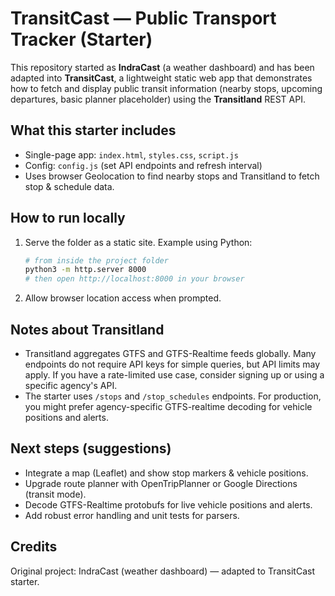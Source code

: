 # TransitCast — Public Transport Tracker (Starter)

This repository started as **IndraCast** (a weather dashboard) and has been adapted into **TransitCast**, a lightweight static web app that demonstrates how to fetch and display public transit information (nearby stops, upcoming departures, basic planner placeholder) using the **Transitland** REST API.

## What this starter includes
- Single-page app: `index.html`, `styles.css`, `script.js`
- Config: `config.js` (set API endpoints and refresh interval)
- Uses browser Geolocation to find nearby stops and Transitland to fetch stop & schedule data.

## How to run locally
1. Serve the folder as a static site. Example using Python:
   ```bash
   # from inside the project folder
   python3 -m http.server 8000
   # then open http://localhost:8000 in your browser
   ```
2. Allow browser location access when prompted.

## Notes about Transitland
- Transitland aggregates GTFS and GTFS-Realtime feeds globally. Many endpoints do not require API keys for simple queries, but API limits may apply. If you have a rate-limited use case, consider signing up or using a specific agency's API.
- The starter uses `/stops` and `/stop_schedules` endpoints. For production, you might prefer agency-specific GTFS-realtime decoding for vehicle positions and alerts.

## Next steps (suggestions)
- Integrate a map (Leaflet) and show stop markers & vehicle positions.
- Upgrade route planner with OpenTripPlanner or Google Directions (transit mode).
- Decode GTFS-Realtime protobufs for live vehicle positions and alerts.
- Add robust error handling and unit tests for parsers.

## Credits
Original project: IndraCast (weather dashboard) — adapted to TransitCast starter.

